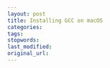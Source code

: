 ```yaml
---
layout: post
title: Installing GCC on macOS
categories:
tags:
stopwords:
last_modified:
original_url:
---
```


<!--more-->


